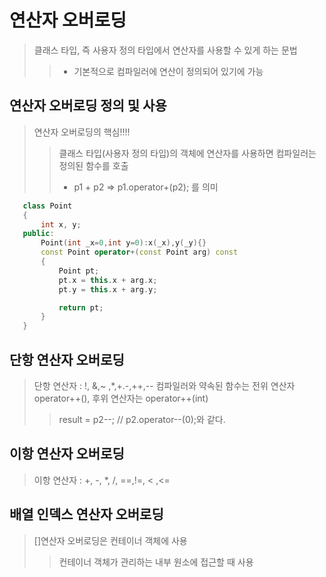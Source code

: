 # 연산자 오버로딩
 > 클래스 타입, 즉 사용자 정의 타입에서 연산자를 사용할 수 있게 하는 문법
 > >  * 기본적으로 컴파일러에 연산이 정의되어 있기에 가능

## 연산자 오버로딩 정의 및 사용
 > 연산자 오버로딩의 핵심!!!!
 > > 클래스 타입(사용자 정의 타입)의 객체에 연산자를 사용하면 컴파일러는 정의된 함수를 호출
 > > * p1 + p2 => p1.operator+(p2); 를 의미

 ```cpp
    class Point
    {
        int x, y;
    public:
        Point(int _x=0,int y=0):x(_x),y(_y){}
        const Point operator+(const Point arg) const
        {
            Point pt;
            pt.x = this.x + arg.x;
            pt.y = this.x + arg.y;

            return pt;
        } 
    }
 ```

## 단항 연산자 오버로딩 
 > 단항 연산자 : !, &,~ ,*,+.-,++,--
 > 컴파일러와 약속된 함수는 전위 연산자 operator++(), 후위 연산자는 operator++(int)
 > > result = p2--;  // p2.operator--(0);와 같다.


## 이항 연산자 오버로딩
 > 이항 연산자 : +, -, *, /, ==,!=, < ,<=


## 배열 인덱스 연산자 오버로딩
 > []연산자 오버로딩은 컨테이너 객체에 사용
 > > 컨테이너 객체가 관리하는 내부 원소에 접근할 때 사용

 

